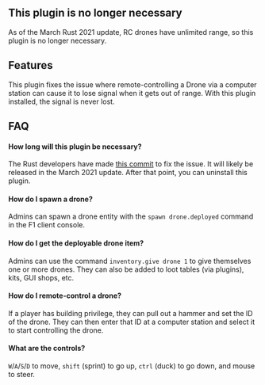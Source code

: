 ## This plugin is no longer necessary

As of the March Rust 2021 update, RC drones have unlimited range, so this plugin is no longer necessary.

## Features

This plugin fixes the issue where remote-controlling a Drone via a computer station can cause it to lose signal when it gets out of range. With this plugin installed, the signal is never lost.

## FAQ

#### How long will this plugin be necessary?

The Rust developers have made [this commit](https://commits.facepunch.com/378223) to fix the issue. It will likely be released in the March 2021 update. After that point, you can uninstall this plugin.

#### How do I spawn a drone?

Admins can spawn a drone entity with the `spawn drone.deployed` command in the F1 client console.

#### How do I get the deployable drone item?

Admins can use the command `inventory.give drone 1` to give themselves one or more drones. They can also be added to loot tables (via plugins), kits, GUI shops, etc.

#### How do I remote-control a drone?

If a player has building privilege, they can pull out a hammer and set the ID of the drone. They can then enter that ID at a computer station and select it to start controlling the drone.

#### What are the controls?

`W`/`A`/`S`/`D` to move, `shift` (sprint) to go up, `ctrl` (duck) to go down, and mouse to steer.

